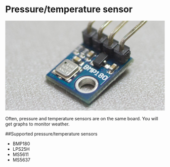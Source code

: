 # Pressure/temperature sensor

![](bmp180.png)

Often, pressure and temperature sensors are on the same board. You will get graphs to monitor weather.

##Supported pressure/temperature sensors

* BMP180
* LPS25H
* MS5611
* MS5637

